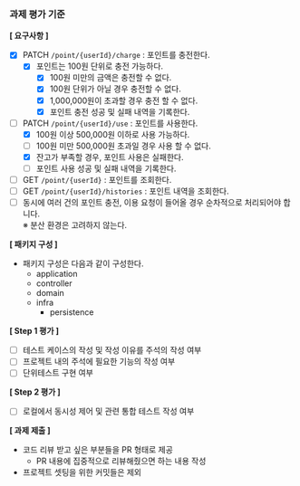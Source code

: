 ### 과제 평가 기준

**[ 요구사항 ]**

- [X] PATCH  `/point/{userId}/charge` : 포인트를 충전한다.
  - [X] 포인트는 100원 단위로 충전 가능하다.
    - [X] 100원 미만의 금액은 충전할 수 없다.
    - [X] 100원 단위가 아닐 경우 충전할 수 없다.
    - [X] 1,000,000원이 초과할 경우 충전 할 수 없다.
    - [X] 포인트 충전 성공 및 실패 내역을 기록한다.
- [ ] PATCH `/point/{userId}/use` : 포인트를 사용한다.
  - [X] 100원 이상 500,000원 이하로 사용 가능하다.
  - [ ] 100원 미만 500,000원 초과일 경우 사용 할 수 없다.
  - [X] 잔고가 부족할 경우, 포인트 사용은 실패한다.
  - [ ] 포인트 사용 성공 및 실패 내역을 기록한다.
- [ ] GET `/point/{userId}` : 포인트를 조회한다.
- [ ] GET `/point/{userId}/histories` : 포인트 내역을 조회한다.
- [ ] 동시에 여러 건의 포인트 충전, 이용 요청이 들어올 경우 순차적으로 처리되어야 합니다.  
※ 분산 환경은 고려하지 않는다.

**[ 패키지 구성 ]**
- 패키지 구성은 다음과 같이 구성한다.
    - application 
    - controller
    - domain
    - infra
      - persistence

**[ Step 1 평가 ]**
- [ ] 테스트 케이스의 작성 및 작성 이유를 주석의 작성 여부
- [ ] 프로젝트 내의 주석에 필요한 기능의 작성 여부
- [ ] 단위테스트 구현 여부

**[ Step 2 평가 ]**
- [ ] 로컬에서 동시성 제어 및 관련 통합 테스트 작성 여부

**[ 과제 제출 ]**
- 코드 리뷰 받고 싶은 부분들을 PR 형태로 제공
  - PR 내용에 집중적으로 리뷰해줬으면 하는 내용 작성
- 프로젝트 셋팅을 위한 커밋들은 제외
